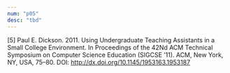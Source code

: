 ```yaml
---
num: "p05"
desc: "tbd"
---
```


[5] Paul E. Dickson. 2011. Using Undergraduate Teaching Assistants in a Small College Environment. In Proceedings of the 42Nd ACM Technical Symposium on Computer Science Education (SIGCSE ’11). ACM, New York, NY, USA, 75–80. DOI: 
<http://dx.doi.org/10.1145/1953163.1953187>

